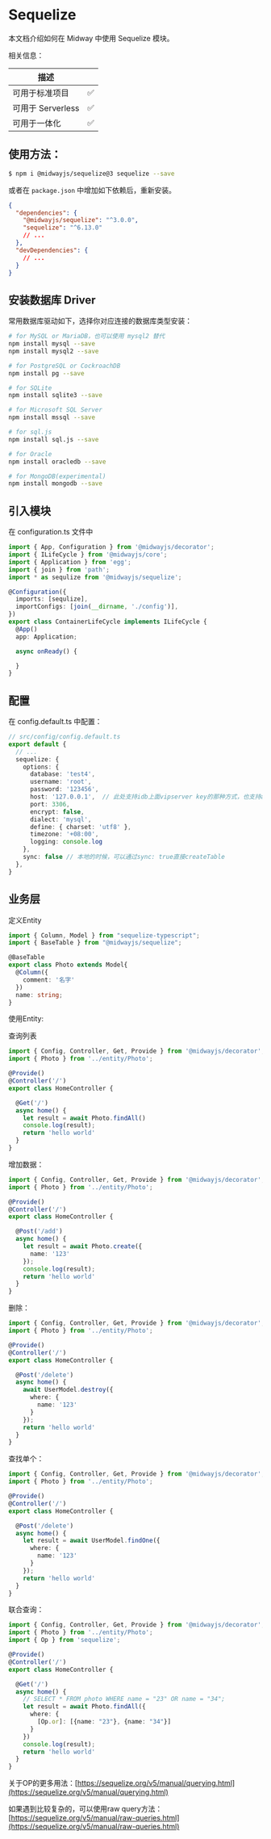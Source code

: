# Sequelize

本文档介绍如何在 Midway 中使用 Sequelize 模块。

相关信息：

| 描述              |      |
| ----------------- | ---- |
| 可用于标准项目    | ✅    |
| 可用于 Serverless | ✅    |
| 可用于一体化      | ✅    |



## 使用方法：

```bash
$ npm i @midwayjs/sequelize@3 sequelize --save
```
或者在 `package.json` 中增加如下依赖后，重新安装。

```json
{
  "dependencies": {
    "@midwayjs/sequelize": "^3.0.0",
    "sequelize": "^6.13.0"
    // ...
  },
  "devDependencies": {
    // ...
  }
}
```



## 安装数据库 Driver


常用数据库驱动如下，选择你对应连接的数据库类型安装：
```bash
# for MySQL or MariaDB，也可以使用 mysql2 替代
npm install mysql --save
npm install mysql2 --save

# for PostgreSQL or CockroachDB
npm install pg --save

# for SQLite
npm install sqlite3 --save

# for Microsoft SQL Server
npm install mssql --save

# for sql.js
npm install sql.js --save

# for Oracle
npm install oracledb --save

# for MongoDB(experimental)
npm install mongodb --save
```


## 引入模块

在 configuration.ts 文件中

```typescript
import { App, Configuration } from '@midwayjs/decorator';
import { ILifeCycle } from '@midwayjs/core';
import { Application } from 'egg';
import { join } from 'path';
import * as sequlize from '@midwayjs/sequelize';

@Configuration({
  imports: [sequlize],
  importConfigs: [join(__dirname, './config')],
})
export class ContainerLifeCycle implements ILifeCycle {
  @App()
  app: Application;

  async onReady() {

  }
}
```

## 配置

在 config.default.ts 中配置：

```typescript
// src/config/config.default.ts
export default {
  // ...
  sequelize: {
    options: {
      database: 'test4',
      username: 'root',
      password: '123456',
      host: '127.0.0.1',  // 此处支持idb上面vipserver key的那种方式，也支持aliyun的地址。
      port: 3306,
      encrypt: false,
      dialect: 'mysql',
      define: { charset: 'utf8' },
      timezone: '+08:00',
      logging: console.log
    },
    sync: false // 本地的时候，可以通过sync: true直接createTable
  },
}
```

## 业务层

定义Entity

```typescript
import { Column, Model } from "sequelize-typescript";
import { BaseTable } from "@midwayjs/sequelize";

@BaseTable
export class Photo extends Model{
  @Column({
    comment: '名字'
  })
  name: string;
}
```

使用Entity:

查询列表

```typescript
import { Config, Controller, Get, Provide } from '@midwayjs/decorator';
import { Photo } from '../entity/Photo';

@Provide()
@Controller('/')
export class HomeController {

  @Get('/')
  async home() {
    let result = await Photo.findAll()
    console.log(result);
    return 'hello world'
  }
}
```

增加数据：

```typescript
import { Config, Controller, Get, Provide } from '@midwayjs/decorator';
import { Photo } from '../entity/Photo';

@Provide()
@Controller('/')
export class HomeController {

  @Post('/add')
  async home() {
    let result = await Photo.create({
      name: '123'
    });
    console.log(result);
    return 'hello world'
  }
}
```

删除：

```typescript
import { Config, Controller, Get, Provide } from '@midwayjs/decorator';
import { Photo } from '../entity/Photo';

@Provide()
@Controller('/')
export class HomeController {

  @Post('/delete')
  async home() {
    await UserModel.destroy({
      where: {
        name: '123'
      }
    });
    return 'hello world'
  }
}
```

查找单个：

```typescript
import { Config, Controller, Get, Provide } from '@midwayjs/decorator';
import { Photo } from '../entity/Photo';

@Provide()
@Controller('/')
export class HomeController {

  @Post('/delete')
  async home() {
    let result = await UserModel.findOne({
      where: {
        name: '123'
      }
    });
    return 'hello world'
  }
}
```

联合查询：

```typescript
import { Config, Controller, Get, Provide } from '@midwayjs/decorator';
import { Photo } from '../entity/Photo';
import { Op } from 'sequelize';

@Provide()
@Controller('/')
export class HomeController {

  @Get('/')
  async home() {
    // SELECT * FROM photo WHERE name = "23" OR name = "34";
    let result = await Photo.findAll({
      where: {
        [Op.or]: [{name: "23"}, {name: "34"}] 
      }
    })
    console.log(result);
    return 'hello world'
  }
}
```

关于OP的更多用法：[https://sequelize.org/v5/manual/querying.html](https://sequelize.org/v5/manual/querying.html)


如果遇到比较复杂的，可以使用raw query方法：
[https://sequelize.org/v5/manual/raw-queries.html](https://sequelize.org/v5/manual/raw-queries.html)
